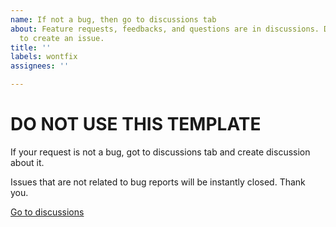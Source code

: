 ```yaml
---
name: If not a bug, then go to discussions tab
about: Feature requests, feedbacks, and questions are in discussions. Do not use this
  to create an issue.
title: ''
labels: wontfix
assignees: ''

---
```


# DO NOT USE THIS TEMPLATE

If your request is not a bug, got to discussions tab and create discussion about it. 

Issues that are not related to bug reports will be instantly closed. Thank you.

[Go to discussions](https://github.com/Taewan-P/gpt_mobile/discussions)
